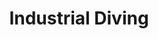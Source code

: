 ---
layout: page
title: Industrial Diving
permalink: "/services/industrial-diving/"
description: We are commited to excellent service with a drive to accomplish our goals.
show_on_services: true
grid: true
order:  3
service: true
summary: We provide Air and Saturation diving, Underwater Remote Video Survey as well as a full range of required specialist underwater tools and equipment.
headline:
  image: "/uploads/diving.jpg"
  title: "Industrial Diving"
client_logos:
  - /uploads/client-1.png
  - /uploads/client-2.png
  - /uploads/client-3.png
  - /uploads/client-4.png
  - /uploads/client-5.png
  - /uploads/client-6.png
  - /uploads/client-7.png
  - /uploads/client-8.png
left_content:
  title: Industrial Diving
  body: |-
    Our services in this area cover the following
  
    - Provision of Air/Sat Diving Systems
    - Work Class Remote Operating Vehicles
    - Light & Observation Class Remote Operating Vehicles
    - Offshore Pipe-Laying Services and Support
    - Underwater Remote Video Surveys and Inspections
    - Salvage & Recovery
    - Pipeline Repair, Maintenance and Freespan correction
    - Vessel UWILD surveys
    - Offshore Quality Assurance Program Advisory Services
    - Subsea Construction, Inspection and Maintenance
    - SPM & PLEM Maintenance and Installation
right_content:
  title: Air/Saturation Diving
  body: |-
    CNS International currently owns and operates three portable saturation diving systems, ranging from 6 to 15 men capacity and featuring either SPHL or HRC evacuation systems. The diving systems are in line with IMCA guidelines and in class with major Classification Societies.

    CNS International currently owns and operates 4 surface supplied diving systems allowing either Air and Nitrox operations, in addition to a total of 3 mobile / portable surface supplied diving systems (Scuba Replacement System).
---